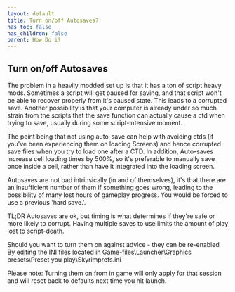 ```yaml
---
layout: default
title: Turn on/off Autosaves?
has_toc: false
has_children: false
parent: How Do i?
---
```


## Turn on/off Autosaves

The problem in a heavily modded set up is that it has a ton of script heavy mods. Sometimes a script will get paused for saving, and that script won't be able to recover properly from it's paused state. This leads to a corrupted save. Another possibility is that your computer is already under so much strain from the scripts that the save function can actually cause a ctd when trying to save, usually during some script-intensive moment.

The point being that not using auto-save can help with avoiding ctds (if you've been experiencing them on loading Screens) and hence corrupted save files when you try to load one after a CTD. In addition, Auto-saves increase cell loading times by 500%, so it's preferable to manually save once inside a cell, rather than have it integrated into the loading screen.

Autosaves are not bad intrinsically (in and of themselves), it's that there are an insufficient number of them if something goes wrong, leading to the possibility of many lost hours of gameplay progress. You would be forced to use a previous 'hard save.'.

TL;DR Autosaves are ok, but timing is what determines if they're safe or more likely to corrupt. Having multiple saves to use limits the amount of play lost to script-death.

Should you want to turn them on against advice - they can be re-enabled By editing the INI files located in Game-files\Launcher\Graphics presets\Preset you play\Skyrimprefs.ini

Please note: Turning them on from in game will only apply for that session and will reset back to defaults next time you hit launch.